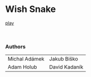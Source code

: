 # Wish Snake
[play](https://akino02.github.io/wishsnake/)
<br><br><br>
<h3>Authors</h3>
<table>
<tr>
<td>Michal Adámek</td>
<td>Jakub Biško</td>
</tr>
<tr>
<td>Adam Holub</td>
<td>David Kadaník</td>
</tr>
<tr>
</tr>
<tr>
</tr>
</table>
